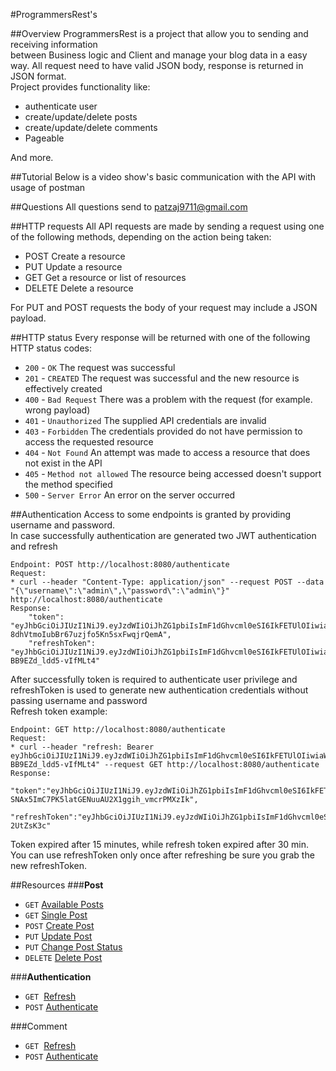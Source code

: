 #ProgrammersRest's

##Overview
ProgrammersRest is a project that allow you to sending and receiving information <br/>
between Business logic and Client and manage your blog data in a easy way. All request need to have valid JSON body, response is returned in JSON format.
<br/>Project provides functionality like:
* authenticate user
* create/update/delete posts
* create/update/delete comments
* Pageable 

And more.

##Tutorial
Below is a video show's basic communication with the API with usage of postman<br/>

##Questions
All questions send to patzaj9711@gmail.com

##HTTP requests
All API requests are made by sending a request using one of the following methods, depending on the action being taken:

* POST Create a resource
* PUT Update a resource
* GET Get a resource or list of resources
* DELETE Delete a resource

For PUT and POST requests the body of your request may include a JSON payload.

##HTTP status
Every response will be returned with one of the following HTTP status codes:

* <code>200</code> - <code>OK</code> The request was successful 
* <code>201</code> - <code>CREATED</code> The request was successful and the new resource is effectively created
* <code>400</code> - <code>Bad Request</code> There was a problem with the request (for example. wrong payload)
* <code>401</code> - <code>Unauthorized</code> The supplied API credentials are invalid
* <code>403</code> - <code>Forbidden</code> The credentials provided do not have permission to access the requested resource
* <code>404</code> - <code>Not Found</code> An attempt was made to access a resource that does not exist in the API
* <code>405</code> - <code>Method not allowed</code> The resource being accessed doesn't support the method specified   
* <code>500</code> - <code>Server Error</code> An error on the server occurred


##Authentication
Access to some endpoints is granted by providing username and password.
<br/>In case successfully authentication are generated two JWT authentication and refresh
```
Endpoint: POST http://localhost:8080/authenticate
Request:
* curl --header "Content-Type: application/json" --request POST --data "{\"username\":\"admin\",\"password\":\"admin\"}" http://localhost:8080/authenticate
Response: 
    "token": "eyJhbGciOiJIUzI1NiJ9.eyJzdWIiOiJhZG1pbiIsImF1dGhvcml0eSI6IkFETUlOIiwiaWF0IjoxNTk5MDU0MzAyLCJleHAiOjE1OTkwNTUyMDJ9.C_EeiJdA-8dhVtmoIubBr67uzjfo5Kn5sxFwqjrQemA",
    "refreshToken": "eyJhbGciOiJIUzI1NiJ9.eyJzdWIiOiJhZG1pbiIsImF1dGhvcml0eSI6IkFETUlOIiwiaWF0IjoxNTk5MDU0MzAyLCJleHAiOjE1OTkwNTYxMDJ9.TUgz2i0PsLgDVLka2EzK9Sx-BB9EZd_ldd5-vIfMLt4"
```
After successfully token is required to authenticate user privilege and refreshToken is used to generate new authentication credentials without passing username and password
<br/>
Refresh token example:
```
Endpoint: GET http://localhost:8080/authenticate
Request:
* curl --header "refresh: Bearer eyJhbGciOiJIUzI1NiJ9.eyJzdWIiOiJhZG1pbiIsImF1dGhvcml0eSI6IkFETUlOIiwiaWF0IjoxNTk5MDU0MzAyLCJleHAiOjE1OTkwNTYxMDJ9.TUgz2i0PsLgDVLka2EzK9Sx-BB9EZd_ldd5-vIfMLt4" --request GET http://localhost:8080/authenticate
Response:
    "token":"eyJhbGciOiJIUzI1NiJ9.eyJzdWIiOiJhZG1pbiIsImF1dGhvcml0eSI6IkFETUlOIiwiaWF0IjoxNTk5MDU0NTkzLCJleHAiOjE1OTkwNTU0OTN9.nk-SNAx5ImC7PK5latGENuuAU2X1ggih_vmcrPMXzIk",
    "refreshToken":"eyJhbGciOiJIUzI1NiJ9.eyJzdWIiOiJhZG1pbiIsImF1dGhvcml0eSI6IkFETUlOIiwiaWF0IjoxNTk5MDU0NTkzLCJleHAiOjE1OTkwNTYzOTN9._xOKNSjt9x2pE5yiIeczLTP9b9P_Kh2w8n-2UtZsK3c"
```
Token expired after 15 minutes, while refresh token expired after 30 min. <br/>
You can use refreshToken only once after refreshing be sure you grab the new refreshToken.

##Resources
###<b>Post</b>
* <code>GET</code> <a href="/docs/available-post.md">Available Posts</a>
* <code>GET</code> <a href="#">Single Post</a>
* <code>POST</code> <a href="#">Create Post</a>
* <code>PUT</code> <a href="#">Update Post</a>
* <code>PUT</code> <a href="#">Change Post Status</a>
* <code>DELETE</code> <a href="#">Delete Post</a>

###<b>Authentication</b>
* <code>GET</code> &nbsp;<a href="#">Refresh</a>
* <code>POST</code> <a href="#">Authenticate </a>

###Comment
* <code>GET</code> &nbsp;<a href="#">Refresh</a>
* <code>POST</code> <a href="#">Authenticate </a>
